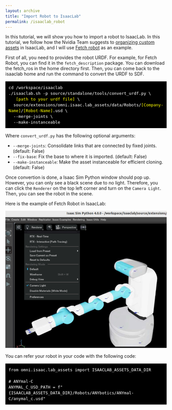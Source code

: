 ```yaml
---
layout: archive
title: "Import Robot to IsaacLab"
permalink: /isaaclab_robot
---
```


In this tutorial, we will show you how to import a robot to IsaacLab. In this tutorial, we follow how the Nvidia Team suggests to [organizing custom assets](https://github.com/isaac-sim/IsaacLab/tree/main/source/extensions/omni.isaac.lab_assets) in IsaacLab, and I will use [Fetch robot](https://github.com/ZebraDevs/fetch_ros.git) as an example.

First of all, you need to provides the robot URDF. For example, for Fetch Robot, you can find it in the `fetch_description` package. You can download the fetch_ros in the home directory first. Then, you can come back to the isaaclab home and run the command to convert the URDF to SDF.

<pre style="font-size: 15px;color: white;background-color: #000000; padding: 10px;">
<code>cd /workspace/isaaclab
./isaaclab.sh -p source/standalone/tools/convert_urdf.py \
  <span style="color: yellow;"> [path to your urdf file]</span> \
  source/extensions/omni.isaac.lab_assets/data/Robots/<span style="color: yellow;">[Company-Name]</span>/<span style="color: yellow;">[Robot-Name]</span>.usd \
  --merge-joints \
  --make-instanceable</code>
</pre>
Where `convert_urdf.py` has the following optional arguments:
- `--merge-joints`: Consolidate links that are connected by fixed joints. (default: False)
- `--fix-base`: Fix the base to where it is imported. (default: False)
- `--make-instanceable`: Make the asset instanceable for efficient cloning. (default: False)

Once convertion is done, a Isaac Sim Python window should pop up. However, you can only see a black scene due to no light. Therefore, you can click the `Renderer` on the top left corner and turn on the `Camera Light`. Then, you can see the robot in the scene.

Here is the example of Fetch Robot in IsaacLab:

<img src="/images/isaaclab_robot_img1.png" alt="import robot">

You can refer your robot in your code with the following code:
<pre style="font-size: 15px;color: white;background-color: #000000; padding: 10px;">
<code>from omni.isaac.lab_assets import ISAACLAB_ASSETS_DATA_DIR

# ANYmal-C
ANYMAL_C_USD_PATH = f"{ISAACLAB_ASSETS_DATA_DIR}/Robots/ANYbotics/ANYmal-C/anymal_c.usd"</code>
</pre>